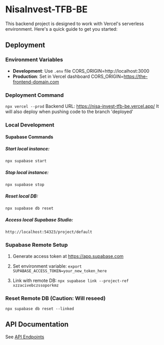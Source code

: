 # NisaInvest-TFB-BE

This backend project is designed to work with Vercel's serverless environment. Here's a quick guide to get you started:

## Deployment

### Environment Variables
- **Development**: Use `.env` file
CORS_ORIGIN=http://localhost:3000
- **Production**: Set in Vercel dashboard
CORS_ORIGIN=https://the-frontend-domain.com

### Deployment Command
```npx vercel --prod```
Backend URL: https://nisa-invest-tfb-be.vercel.app/
It will also deploy when pushing code to the branch 'deployed'

### Local Development
#### Supabase Commands
##### Start local instance:
```npx supabase start```
##### Stop local instance:
```npx supabase stop```
##### Reset local DB:
```npx supabase db reset```
##### Access local Supabase Studio:
```http://localhost:54323/project/default```

### Supabase Remote Setup

1) Generate access token at https://app.supabase.com
2) Set environment variable:
```export SUPABASE_ACCESS_TOKEN=your_new_token_here```

3) Link with remote DB:
```npx supabase link --project-ref xzzacivebczssoporkmz```

### Reset Remote DB (Caution: Will reseed)
```npx supabase db reset --linked```

## API Documentation
See [API Endpoints](API_endpoints.md)